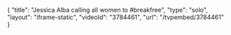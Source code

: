 {
    "title": "Jessica Alba calling all women to #breakfree",
    "type": "solo",
    "layout": "iframe-static",
    "videoId": "3784461",
    "url": "\/tvpembed\/3784461"
}